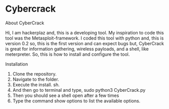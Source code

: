 # Cybercrack
About CyberCrack

Hi, I am hackerplaz and, this is a developing tool. My inspiration to code this tool was the Metasploit-framework. I coded this tool with python and, this is version 0.2 so, this is the first version and can expect bugs but, CyberCrack is great for information gathering, wireless payloads, and a shell, like meterpreter. So, this is how to install and configure the tool.

Installation

1. Clone the repository.
2. Navigate to the folder.
3. Execute the install. sh.
4. And then go to terminal and type, sudo python3 CyberCrack.py
5. Then you should see a shell open after a few times 
6. Type the command show options to list the available options.
